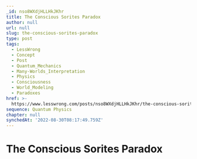 ```yaml
---
_id: nso8WXdjHLLHkJKhr
title: The Conscious Sorites Paradox
author: null
url: null
slug: the-conscious-sorites-paradox
type: post
tags:
  - LessWrong
  - Concept
  - Post
  - Quantum_Mechanics
  - Many-Worlds_Interpretation
  - Physics
  - Consciousness
  - World_Modeling
  - Paradoxes
href: >-
  https://www.lesswrong.com/posts/nso8WXdjHLLHkJKhr/the-conscious-sorites-paradox
sequence: Quantum Physics
chapter: null
synchedAt: '2022-08-30T08:17:49.759Z'
---
```

# The Conscious Sorites Paradox

